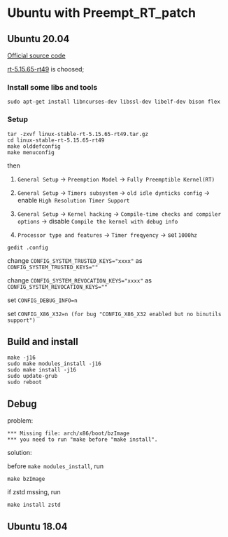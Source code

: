 # Ubuntu with Preempt_RT_patch
## Ubuntu 20.04
[Official source code](http://git.kernel.org/cgit/linux/kernel/git/rt/linux-stable-rt.git)

[rt-5.15.65-rt49](https://git.kernel.org/pub/scm/linux/kernel/git/rt/linux-stable-rt.git/snapshot/linux-stable-rt-5.15.65-rt49.tar.gz) is choosed;

### Install some libs and tools
```
sudo apt-get install libncurses-dev libssl-dev libelf-dev bison flex
```
### Setup
```
tar -zxvf linux-stable-rt-5.15.65-rt49.tar.gz
cd linux-stable-rt-5.15.65-rt49
make olddefconfig
make menuconfig 
```
then 

1. `General Setup` -> `Preemption Model` -> `Fully Preemptible Kernel(RT)`

2. `General Setup` -> `Timers subsystem` -> `old idle dynticks config` -> enable `High Resolution Timer Support`

3. `General Setup` -> `Kernel hacking` -> `Compile-time checks and compiler options` -> disable `Compile the kernel with debug info`

4. `Processor type and features` -> `Timer freqyency` -> set `1000hz`

```
gedit .config
```

change `CONFIG_SYSTEM_TRUSTED_KEYS="xxxx"` as `CONFIG_SYSTEM_TRUSTED_KEYS=""`

change `CONFIG_SYSTEM_REVOCATION_KEYS="xxxx"` as `CONFIG_SYSTEM_REVOCATION_KEYS=""`

set `CONFIG_DEBUG_INFO=n`

set `CONFIG_X86_X32=n (for bug "CONFIG_X86_X32 enabled but no binutils support")`

## Build and install
```
make -j16
sudo make modules_install -j16
sudo make install -j16
sudo update-grub
sudo reboot
```
## Debug
problem: 
```
*** Missing file: arch/x86/boot/bzImage
*** you need to run "make before "make install".
```

solution: 

before `make modules_install`, run
```
make bzImage
```
if zstd mssing, run
```
make install zstd
```


## Ubuntu 18.04
